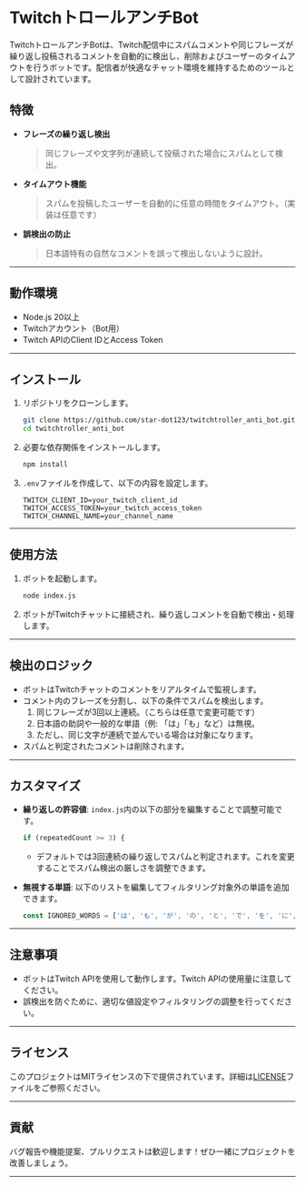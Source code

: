 # TwitchトロールアンチBot

TwitchトロールアンチBotは、Twitch配信中にスパムコメントや同じフレーズが繰り返し投稿されるコメントを自動的に検出し、削除およびユーザーのタイムアウトを行うボットです。配信者が快適なチャット環境を維持するためのツールとして設計されています。

## 特徴

- **フレーズの繰り返し検出**
    > 同じフレーズや文字列が連続して投稿された場合にスパムとして検出。
- **タイムアウト機能**
    > スパムを投稿したユーザーを自動的に任意の時間をタイムアウト。（実装は任意です）
- **誤検出の防止**
    > 日本語特有の自然なコメントを誤って検出しないように設計。

---

## 動作環境

- Node.js 20以上
- Twitchアカウント（Bot用）
- Twitch APIのClient IDとAccess Token

---

## インストール

1. リポジトリをクローンします。

   ```bash
   git clone https://github.com/star-dot123/twitchtroller_anti_bot.git
   cd twitchtroller_anti_bot
   ```

2. 必要な依存関係をインストールします。

   ```bash
   npm install
   ```

3. `.env`ファイルを作成して、以下の内容を設定します。

   ```env
   TWITCH_CLIENT_ID=your_twitch_client_id
   TWITCH_ACCESS_TOKEN=your_twitch_access_token
   TWITCH_CHANNEL_NAME=your_channel_name
   ```

---

## 使用方法

1. ボットを起動します。

   ```bash
   node index.js
   ```

2. ボットがTwitchチャットに接続され、繰り返しコメントを自動で検出・処理します。

---

## 検出のロジック

- ボットはTwitchチャットのコメントをリアルタイムで監視します。
- コメント内のフレーズを分割し、以下の条件でスパムを検出します。
  1. 同じフレーズが3回以上連続。（こちらは任意で変更可能です）
  2. 日本語の助詞や一般的な単語（例: 「は」「も」など）は無視。
  3. ただし、同じ文字が連続で並んでいる場合は対象になります。
- スパムと判定されたコメントは削除されます。

---

## カスタマイズ

- **繰り返しの許容値**: `index.js`内の以下の部分を編集することで調整可能です。

  ```javascript
  if (repeatedCount >= 3) {
  ```
  - デフォルトでは3回連続の繰り返しでスパムと判定されます。これを変更することでスパム検出の厳しさを調整できます。

- **無視する単語**: 以下のリストを編集してフィルタリング対象外の単語を追加できます。

  ```javascript
  const IGNORED_WORDS = ['は', 'も', 'が', 'の', 'と', 'で', 'を', 'に', 'です', 'ます', 'だ'];
  ```

---

## 注意事項

- ボットはTwitch APIを使用して動作します。Twitch APIの使用量に注意してください。
- 誤検出を防ぐために、適切な値設定やフィルタリングの調整を行ってください。

---

## ライセンス

このプロジェクトはMITライセンスの下で提供されています。詳細は[LICENSE](./LICENSE)ファイルをご参照ください。

---

## 貢献

バグ報告や機能提案、プルリクエストは歓迎します！ぜひ一緒にプロジェクトを改善しましょう。

--- 